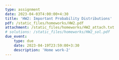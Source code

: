 ```yaml
---
type: assignment
date: 2023-04-03T4:00:00+4:30
title: 'HW2: Important Probability Distributions'
pdf: /static_files/homeworks/HW2.pdf
attachment: /static_files/homeworks/HW2_attach.txt
# solutions: /static_files/homeworks/HW2_sol.pdf
due_event: 
    type: due
    date: 2023-04-19T23:59:00+3:30
    description: 'Home work-2'
---
```

